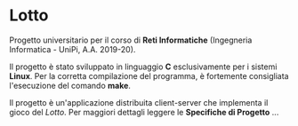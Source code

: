 # Lotto
Progetto universitario per il corso di **Reti Informatiche** (Ingegneria Informatica - UniPi, A.A. 2019-20).

Il progetto è stato sviluppato in linguaggio **C** esclusivamente per i sistemi **Linux**.
Per la corretta compilazione del programma, è fortemente consigliata l'esecuzione del comando **make**.

Il progetto è un'applicazione distribuita client-server che implementa il gioco del *Lotto*. Per maggiori dettagli leggere le **Specifiche di Progetto**
...